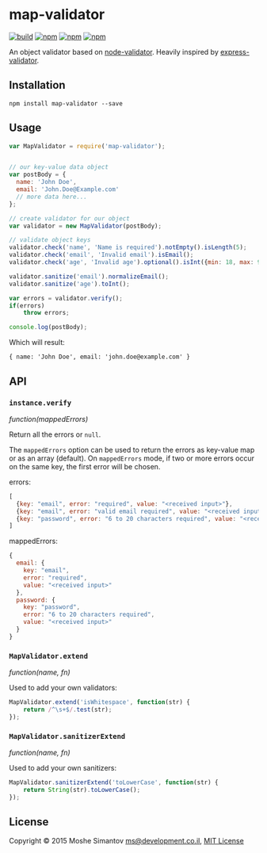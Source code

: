 # map-validator

[![build](https://img.shields.io/travis/moshest/map-validator.svg)](https://travis-ci.org/moshest/map-validator)
[![npm](https://img.shields.io/npm/v/map-validator.svg)](https://npmjs.org/package/map-validator)
[![npm](https://img.shields.io/npm/dm/map-validator.svg)](https://npmjs.org/package/map-validator)
[![npm](https://img.shields.io/npm/l/map-validator.svg)](LICENSE)


An object validator based on [node-validator](https://github.com/chriso/validator.js).
 Heavily inspired by [express-validator](https://github.com/ctavan/express-validator).

## Installation

```
npm install map-validator --save
```

## Usage

```javascript
var MapValidator = require('map-validator');


// our key-value data object
var postBody = {
  name: 'John Doe',
  email: 'John.Doe@Example.com'
  // more data here...
};

// create validator for our object
var validator = new MapValidator(postBody);

// validate object keys
validator.check('name', 'Name is required').notEmpty().isLength(5);
validator.check('email', 'Invalid email').isEmail();
validator.check('age', 'Invalid age').optional().isInt({min: 18, max: 99});

validator.sanitize('email').normalizeEmail();
validator.sanitize('age').toInt();

var errors = validator.verify();
if(errors)
	throw errors;

console.log(postBody);
```

Which will result:

```
{ name: 'John Doe', email: 'john.doe@example.com' }
```

## API

### `instance.verify`
_function(mappedErrors)_

Return all the errors or `null`.

The `mappedErrors` option can be used to return the errors as key-value map or 
as an array (default). On `mappedErrors` mode, if two or more errors occur on the
same key, the first error will be chosen.

errors:

```javascript
[
  {key: "email", error: "required", value: "<received input>"},
  {key: "email", error: "valid email required", value: "<received input>"},
  {key: "password", error: "6 to 20 characters required", value: "<received input>"}
]
```

mappedErrors:

```javascript
{
  email: {
    key: "email",
    error: "required",
    value: "<received input>"
  },
  password: {
    key: "password",
    error: "6 to 20 characters required",
    value: "<received input>"
  }
}
```

### `MapValidator.extend`
_function(name, fn)_

Used to add your own validators:

```javascript
MapValidator.extend('isWhitespace', function(str) {
    return /^\s+$/.test(str);
});
```

### `MapValidator.sanitizerExtend`
_function(name, fn)_

Used to add your own sanitizers:

```javascript
MapValidator.sanitizerExtend('toLowerCase', function(str) {
    return String(str).toLowerCase();
});
```

## License

Copyright &copy; 2015 Moshe Simantov <ms@development.co.il>, 
[MIT License](LICENSE)

